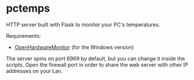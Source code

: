 # pctemps

HTTP server built with Flask to monitor your PC's temperatures.

Requirements:  
- [OpenHardwareMonitor](https://openhardwaremonitor.org/) (for the Windows version)

The server spins on port 6969 by default, but you can change it inside the scripts.
Open the firewall port in order to share the web server with other IP addresses on your Lan.
